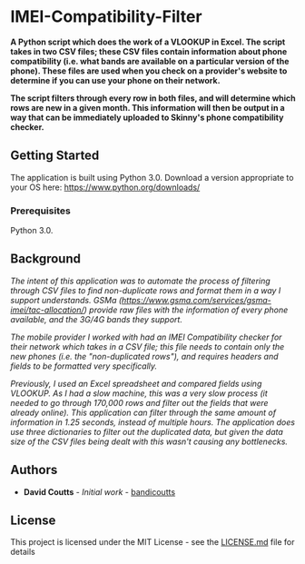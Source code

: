 # IMEI-Compatibility-Filter

**A Python script which does the work of a VLOOKUP in Excel. The script takes in two CSV files; these CSV files contain information about phone compatibility (i.e. what bands are available on a particular version of the phone). These files are used when you check on a provider's website to determine if you can use your phone on their network.**

**The script filters through every row in both files, and will determine which rows are new in a given month. This information will then be output in a way that can be immediately uploaded to Skinny's phone compatibility checker.**

## Getting Started

The application is built using Python 3.0. Download a version appropriate to your OS here: https://www.python.org/downloads/

### Prerequisites

Python 3.0.

## Background

_The intent of this application was to automate the process of filtering through CSV files to find non-duplicate rows and format them in a way I support understands. GSMa (https://www.gsma.com/services/gsma-imei/tac-allocation/) provide raw files with the information of every phone available, and the 3G/4G bands they support._

_The mobile provider I worked with had an IMEI Compatibility checker for their network which takes in a CSV file; this file needs to contain only the new phones (i.e. the "non-duplicated rows"), and requires headers and fields to be formatted very specifically._

_Previously, I used an Excel spreadsheet and compared fields using VLOOKUP. As I had a slow machine, this was a very slow process (it needed to go through 170,000 rows and filter out the fields that were already online). This application can filter through the same amount of information in 1.25 seconds, instead of multiple hours. The application does use three dictionaries to filter out the duplicated data, but given the data size of the CSV files being dealt with this wasn't causing any bottlenecks._

## Authors

- **David Coutts** - _Initial work_ - [bandicoutts](https://github.com/bandicoutts)

## License

This project is licensed under the MIT License - see the [LICENSE.md](LICENSE.md) file for details
